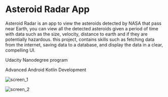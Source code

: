 # Asteroid Radar App

Asteroid Radar is an app to view the asteroids detected by NASA that pass near Earth, you can view all the detected asteroids given a period of time with data such as the size, velocity, distance to earth and if they are potentially hazardous. this project, contains skills such as fetching data from the internet, saving data to a database, and display the data in a clear, compelling UI.

Udacity Nanodegree program

Advanced Android Kotlin Development

![screen_1](https://user-images.githubusercontent.com/115106993/194142847-cfb6d439-0b6a-43e3-9abf-3cc7ce95d44a.png)

![screen_2](https://user-images.githubusercontent.com/115106993/194142879-4bd62a3c-4b06-42d3-a6e2-92649fefb1a4.png)
